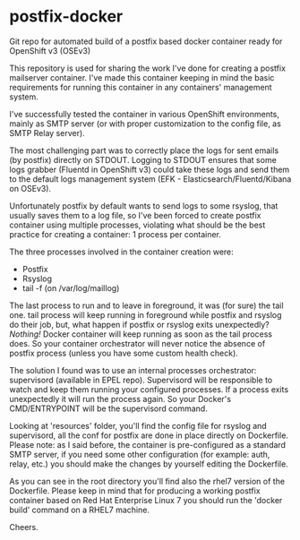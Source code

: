 # postfix-docker
Git repo for automated build of a postfix based docker container ready for OpenShift v3 (OSEv3)

This repository is used for sharing the work I've done for creating a postfix mailserver container.
I've made this container keeping in mind the basic requirements for running this container in any containers' management system.

I've successfully tested the container in various OpenShift environments, mainly as SMTP server (or with proper customization to the config file, as SMTP Relay server).

The most challenging part was to correctly place the logs for sent emails (by postfix) directly on STDOUT. 
Logging to STDOUT ensures that some logs grabber (Fluentd in OpenShift v3) could take these logs and send them to the default logs management system (EFK - Elasticsearch/Fluentd/Kibana on OSEv3).

Unfortunately postfix by default wants to send logs to some rsyslog, that usually saves them to a log file, so I've been forced to create postfix container using multiple processes, violating what should be the best practice for creating a container: 1 process per container.

The three processes involved in the container creation were:
- Postfix
- Rsyslog
- tail -f (on /var/log/maillog)

The last process to run and to leave in foreground, it was (for sure) the tail one. tail process will keep running in foreground while postfix and rsyslog do their job, but, what happen if postfix or rsyslog exits unexpectedly?
*Nothing!*
Docker container will keep running as soon as the tail process does. So your container orchestrator will never notice the absence of postfix process (unless you have some custom health check).

The solution I found was to use an internal processes orchestrator: supervisord (available in EPEL repo).
Supervisord will be responsible to watch and keep them running your configured processes. If a process exits unexpectedly it will run the process again.
So your Docker's CMD/ENTRYPOINT will be the supervisord command.


Looking at 'resources' folder, you'll find the config file for rsyslog and supervisord, all the conf for postfix are done in place directly on Dockerfile.
Please note: as I said before, the container is pre-configured as a standard SMTP server, if you need some other configuration (for example: auth, relay, etc.) you should make the changes by yourself editing the Dockerfile.

As you can see in the root directory you'll find also the rhel7 version of the Dockerfile. Please keep in mind that for producing a working postfix container based on Red Hat Enterprise Linux 7 you should run the 'docker build' command on a RHEL7 machine.


Cheers.
